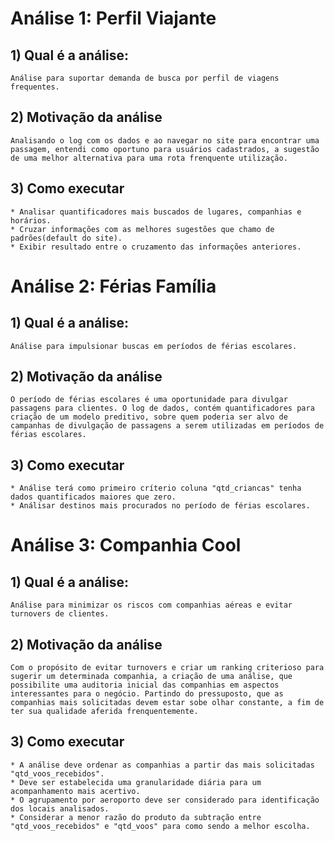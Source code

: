 # Análise 1: Perfil Viajante

## 1) Qual é a análise:
    
    Análise para suportar demanda de busca por perfil de viagens frequentes.
    
## 2) Motivação da análise
    
    Analisando o log com os dados e ao navegar no site para encontrar uma passagem, entendi como oportuno para usuários cadastrados, a sugestão de uma melhor alternativa para uma rota frenquente utilização.

## 3) Como executar
    
    * Analisar quantificadores mais buscados de lugares, companhias e horários.
    * Cruzar informações com as melhores sugestões que chamo de padrões(default do site).
    * Exibir resultado entre o cruzamento das informações anteriores.
   
# Análise 2: Férias Família

## 1) Qual é a análise:
    
    Análise para impulsionar buscas em períodos de férias escolares.
    
## 2) Motivação da análise
    
    O período de férias escolares é uma oportunidade para divulgar passagens para clientes. O log de dados, contém quantificadores para criação de um modelo preditivo, sobre quem poderia ser alvo de campanhas de divulgação de passagens a serem utilizadas em períodos de férias escolares.
    

## 3) Como executar
    
    * Análise terá como primeiro críterio coluna "qtd_criancas" tenha dados quantificados maiores que zero.
    * Análisar destinos mais procurados no período de férias escolares.
    
# Análise 3: Companhia Cool

## 1) Qual é a análise:
    
    Análise para minimizar os riscos com companhias aéreas e evitar turnovers de clientes.
    
## 2) Motivação da análise
    
    Com o propósito de evitar turnovers e criar um ranking criterioso para sugerir um determinada companhia, a criação de uma análise, que possibilite uma auditoria inicial das companhias em aspectos interessantes para o negócio. Partindo do pressuposto, que as companhias mais solicitadas devem estar sobe olhar constante, a fim de ter sua qualidade aferida frenquentemente.
    

## 3) Como executar
    
    * A análise deve ordenar as companhias a partir das mais solicitadas "qtd_voos_recebidos". 
    * Deve ser estabelecida uma granularidade diária para um acompanhamento mais acertivo.
    * O agrupamento por aeroporto deve ser considerado para identificação dos locais analisados. 
    * Considerar a menor razão do produto da subtração entre "qtd_voos_recebidos" e "qtd_voos" para como sendo a melhor escolha.
     